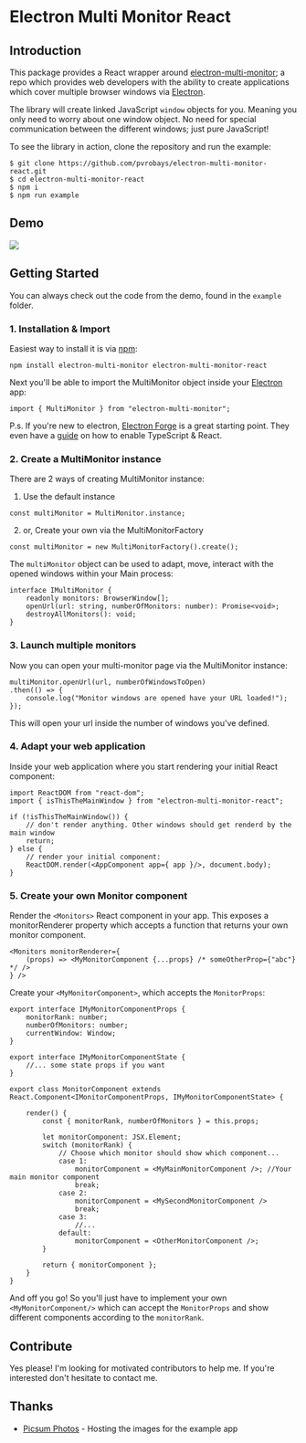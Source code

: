 # Electron Multi Monitor React


## Introduction
This package provides a React wrapper around [electron-multi-monitor](https://github.com/pvrobays/electron-multi-monitor); a repo which provides web developers with the ability to create applications which cover multiple browser windows via [Electron](https://electronjs.org/).


The library will create linked JavaScript `window` objects for you. Meaning you only need to worry about one window object. No need for special communication between the different windows; just pure JavaScript!

To see the library in action, clone the repository and run the example:

    $ git clone https://github.com/pvrobays/electron-multi-monitor-react.git
    $ cd electron-multi-monitor-react
    $ npm i
    $ npm run example

## Demo
<img src="https://raw.githubusercontent.com/pvrobays/electron-multi-monitor/HEAD/misc/demo-2-monitor.gif" />

## Getting Started
You can always check out the code from the demo, found in the `example` folder.

### 1. Installation & Import
Easiest way to install it is via [npm](https://www.npmjs.com/get-npm):
```
npm install electron-multi-monitor electron-multi-monitor-react
```
Next you'll be able to import the MultiMonitor object inside your [Electron](https://electronjs.org/) app:
```
import { MultiMonitor } from "electron-multi-monitor";
```

P.s. If you're new to electron, [Electron Forge](https://www.electronforge.io/) is a great starting point. They even have a [guide](https://www.electronforge.io/guides/framework-integration/react-with-typescript) on how to enable TypeScript & React.

### 2. Create a MultiMonitor instance
There are 2 ways of creating  MultiMonitor instance:

1. Use the default instance
```
const multiMonitor = MultiMonitor.instance;
```
2. or, Create your own via the MultiMonitorFactory
```
const multiMonitor = new MultiMonitorFactory().create();
```
The `multiMonitor` object can be used to adapt, move, interact with the opened windows within your Main process:
```
interface IMultiMonitor {
    readonly monitors: BrowserWindow[];
    openUrl(url: string, numberOfMonitors: number): Promise<void>;
    destroyAllMonitors(): void;
}
```

### 3. Launch multiple monitors
Now you can open your multi-monitor page via the MultiMonitor instance:
```
multiMonitor.openUrl(url, numberOfWindowsToOpen)
.then(() => {
    console.log("Monitor windows are opened have your URL loaded!");
});
```

This will open your url inside the number of windows you've defined.

### 4. Adapt your web application
Inside your web application where you start rendering your initial React component:
```
import ReactDOM from "react-dom";
import { isThisTheMainWindow } from "electron-multi-monitor-react";

if (!isThisTheMainWindow()) {
    // don't render anything. Other windows should get renderd by the main window
    return;
} else {
    // render your initial component:
    ReactDOM.render(<AppComponent app={ app }/>, document.body);
}
```

### 5. Create your own Monitor component
Render the `<Monitors>` React component in your app. This exposes a monitorRenderer property which accepts a function that returns your own monitor component.
```
<Monitors monitorRenderer={
    (props) => <MyMonitorComponent {...props} /* someOtherProp={"abc"} */ /> 
} />
```

Create your `<MyMonitorComponent>`, which accepts the `MonitorProps`:
```
export interface IMyMonitorComponentProps {
    monitorRank: number;
    numberOfMonitors: number;
    currentWindow: Window;
}

export interface IMyMonitorComponentState {
    //... some state props if you want
}

export class MonitorComponent extends React.Component<IMonitorComponentProps, IMyMonitorComponentState> {
    
    render() {
        const { monitorRank, numberOfMonitors } = this.props;

        let monitorComponent: JSX.Element;
        switch (monitorRank) {
            // Choose which monitor should show which component...
            case 1:
                monitorComponent = <MyMainMonitorComponent />; //Your main monitor component
                break;
            case 2:
                monitorComponent = <MySecondMonitorComponent />
                break;
            case 3:
                //...
            default:
                monitorComponent = <OtherMonitorComponent />;
        }

        return { monitorComponent };
    }
}
```
And off you go! So you'll just have to implement your own `<MyMonitorComponent/>` which can accept the `MonitorProps` and show different components according to the `monitorRank`.

## Contribute
Yes please! I'm looking for motivated contributors to help me. If you're interested don't hesitate to contact me.

## Thanks
* [Picsum Photos](https://picsum.photos/) - Hosting the images for the example app